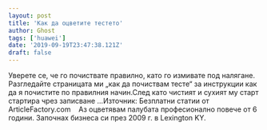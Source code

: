 ```yaml
---
layout: post
title: 'Как да оцветите тестето'
author: Ghost
tags: ['huawei']
date: '2019-09-19T23:47:38.121Z'
draft: false
---
```


Уверете се, че го почиствате правилно, като го измивате под налягане. Разгледайте страницата ми „как да почиствам тесте“ за инструкции как да я почистите по правилния начин.След като чистият и сухият му старт стартира чрез записване ...Източник: Безплатни статии от ArticleFactory.com    Аз оцветявам палубата професионално повече от 6 години. Започнах бизнеса си през 2009 г. в Lexington KY.
